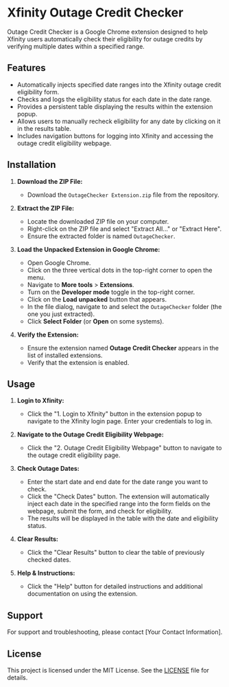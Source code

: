 # Xfinity Outage Credit Checker

Outage Credit Checker is a Google Chrome extension designed to help Xfinity users automatically check their eligibility for outage credits by verifying multiple dates within a specified range.

## Features

- Automatically injects specified date ranges into the Xfinity outage credit eligibility form.
- Checks and logs the eligibility status for each date in the date range.
- Provides a persistent table displaying the results within the extension popup.
- Allows users to manually recheck eligibility for any date by clicking on it in the results table.
- Includes navigation buttons for logging into Xfinity and accessing the outage credit eligibility webpage.

## Installation

1. **Download the ZIP File:**
    - Download the `OutageChecker Extension.zip` file from the repository.
    
2. **Extract the ZIP File:**
    - Locate the downloaded ZIP file on your computer.
    - Right-click on the ZIP file and select "Extract All..." or "Extract Here".
    - Ensure the extracted folder is named `OutageChecker`.

3. **Load the Unpacked Extension in Google Chrome:**
    - Open Google Chrome.
    - Click on the three vertical dots in the top-right corner to open the menu.
    - Navigate to **More tools** > **Extensions**.
    - Turn on the **Developer mode** toggle in the top-right corner.
    - Click on the **Load unpacked** button that appears.
    - In the file dialog, navigate to and select the `OutageChecker` folder (the one you just extracted).
    - Click **Select Folder** (or **Open** on some systems).

4. **Verify the Extension:**
    - Ensure the extension named **Outage Credit Checker** appears in the list of installed extensions.
    - Verify that the extension is enabled.

## Usage

1. **Login to Xfinity:**
    - Click the "1. Login to Xfinity" button in the extension popup to navigate to the Xfinity login page. Enter your credentials to log in.

2. **Navigate to the Outage Credit Eligibility Webpage:**
    - Click the "2. Outage Credit Eligibility Webpage" button to navigate to the outage credit eligibility page.

3. **Check Outage Dates:**
    - Enter the start date and end date for the date range you want to check.
    - Click the "Check Dates" button. The extension will automatically inject each date in the specified range into the form fields on the webpage, submit the form, and check for eligibility.
    - The results will be displayed in the table with the date and eligibility status.

4. **Clear Results:**
    - Click the "Clear Results" button to clear the table of previously checked dates.

5. **Help & Instructions:**
    - Click the "Help" button for detailed instructions and additional documentation on using the extension.

## Support

For support and troubleshooting, please contact [Your Contact Information].

## License

This project is licensed under the MIT License. See the [LICENSE](LICENSE) file for details.
